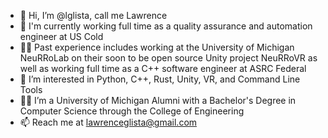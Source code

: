 - 👋 Hi, I’m @lglista, call me Lawrence
- 🧬 I'm currently working full time as a quality assurance and automation engineer at US Cold
- 👨‍💻 Past experience includes working at the University of Michigan NeuRRoLab on their soon to be open source Unity project NeuRRoVR as well as working full time as a C++ software engineer at ASRC Federal
- 👀 I’m interested in Python, C++, Rust, Unity, VR, and Command Line Tools
- 👨‍🎓 I’m a University of Michigan Alumni with a Bachelor's Degree in Computer Science through the College of Engineering
- 📫 Reach me at lawrenceglista@gmail.com

